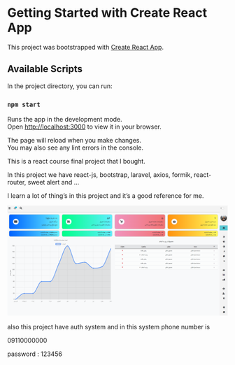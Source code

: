 # Getting Started with Create React App

This project was bootstrapped with [Create React App](https://github.com/facebook/create-react-app).

## Available Scripts

In the project directory, you can run:

### `npm start`

Runs the app in the development mode.\
Open [http://localhost:3000](http://localhost:3000) to view it in your browser.

The page will reload when you make changes.\
You may also see any lint errors in the console.

This is a react course final project that I bought.

In this project we have react-js, bootstrap, laravel, axios, formik, react-router, sweet alert and …

I learn a lot of thing’s in this project and it’s a good reference for me.

![test.png](E-Commerce%20Admin%20Dashboard%2000257f306b7b44fe822ccea14de7d197/test.png)

also this project have auth system and in this system phone number is 

09110000000

password : 123456
